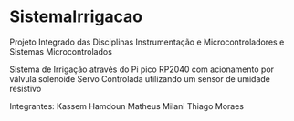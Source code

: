 # SistemaIrrigacao

Projeto Integrado das Disciplinas Instrumentação e Microcontroladores e Sistemas Microcontrolados

Sistema de Irrigação através do Pi pico RP2040 com acionamento por válvula solenoide Servo Controlada utilizando um sensor de umidade resistivo

Integrantes:
  Kassem Hamdoun
  Matheus Milani
  Thiago Moraes

